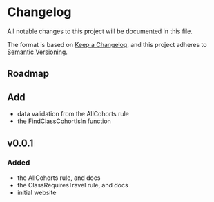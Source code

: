 # Changelog

All notable changes to this project will be documented in this file.

The format is based on [Keep a Changelog](https://keepachangelog.com/en/1.1.0/),
and this project adheres to [Semantic Versioning](https://semver.org/spec/v2.0.0.html).

## Roadmap

## Add

- data validation from the AllCohorts rule
- the FindClassCohortIsIn function

## v0.0.1

### Added

- the AllCohorts rule, and docs
- the ClassRequiresTravel rule, and docs
- initial website
